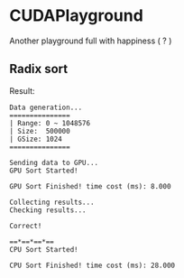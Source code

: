 # CUDAPlayground
Another playground full with happiness ( ? )

## Radix sort  
Result:
```  
Data generation...
===============
| Range: 0 ~ 1048576
| Size:  500000
| GSize: 1024
===============

Sending data to GPU...
GPU Sort Started!

GPU Sort Finished! time cost (ms): 8.000

Collecting results...
Checking results...

Correct!

==*==*==*==
CPU Sort Started!

CPU Sort Finished! time cost (ms): 28.000
```
